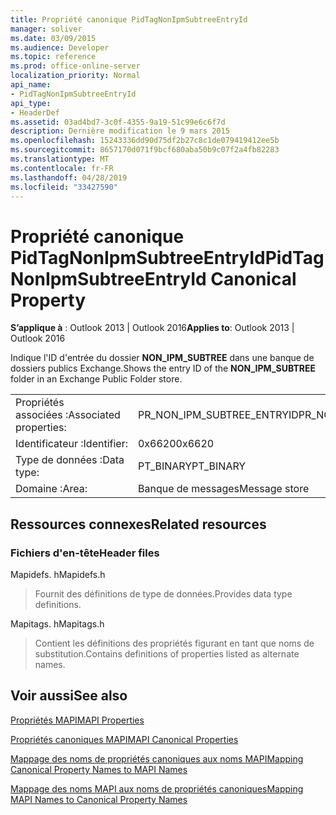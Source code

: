```yaml
---
title: Propriété canonique PidTagNonIpmSubtreeEntryId
manager: soliver
ms.date: 03/09/2015
ms.audience: Developer
ms.topic: reference
ms.prod: office-online-server
localization_priority: Normal
api_name:
- PidTagNonIpmSubtreeEntryId
api_type:
- HeaderDef
ms.assetid: 03ad4bd7-3c0f-4355-9a19-51c99e6c6f7d
description: Dernière modification le 9 mars 2015
ms.openlocfilehash: 15243336dd90d75df2b27c8c1de079419412ee5b
ms.sourcegitcommit: 8657170d071f9bcf680aba50b9c07f2a4fb82283
ms.translationtype: MT
ms.contentlocale: fr-FR
ms.lasthandoff: 04/28/2019
ms.locfileid: "33427590"
---
```

# <a name="pidtagnonipmsubtreeentryid-canonical-property"></a><span data-ttu-id="3e0d2-103">Propriété canonique PidTagNonIpmSubtreeEntryId</span><span class="sxs-lookup"><span data-stu-id="3e0d2-103">PidTagNonIpmSubtreeEntryId Canonical Property</span></span>

  
  
<span data-ttu-id="3e0d2-104">**S’applique à** : Outlook 2013 | Outlook 2016</span><span class="sxs-lookup"><span data-stu-id="3e0d2-104">**Applies to**: Outlook 2013 | Outlook 2016</span></span> 
  
<span data-ttu-id="3e0d2-105">Indique l'ID d'entrée du dossier **NON_IPM_SUBTREE** dans une banque de dossiers publics Exchange.</span><span class="sxs-lookup"><span data-stu-id="3e0d2-105">Shows the entry ID of the **NON_IPM_SUBTREE** folder in an Exchange Public Folder store.</span></span> 
  
|||
|:-----|:-----|
|<span data-ttu-id="3e0d2-106">Propriétés associées :</span><span class="sxs-lookup"><span data-stu-id="3e0d2-106">Associated properties:</span></span>  <br/> |<span data-ttu-id="3e0d2-107">PR_NON_IPM_SUBTREE_ENTRYID</span><span class="sxs-lookup"><span data-stu-id="3e0d2-107">PR_NON_IPM_SUBTREE_ENTRYID</span></span>  <br/> |
|<span data-ttu-id="3e0d2-108">Identificateur :</span><span class="sxs-lookup"><span data-stu-id="3e0d2-108">Identifier:</span></span>  <br/> |<span data-ttu-id="3e0d2-109">0x6620</span><span class="sxs-lookup"><span data-stu-id="3e0d2-109">0x6620</span></span>  <br/> |
|<span data-ttu-id="3e0d2-110">Type de données :</span><span class="sxs-lookup"><span data-stu-id="3e0d2-110">Data type:</span></span>  <br/> |<span data-ttu-id="3e0d2-111">PT_BINARY</span><span class="sxs-lookup"><span data-stu-id="3e0d2-111">PT_BINARY</span></span>  <br/> |
|<span data-ttu-id="3e0d2-112">Domaine :</span><span class="sxs-lookup"><span data-stu-id="3e0d2-112">Area:</span></span>  <br/> |<span data-ttu-id="3e0d2-113">Banque de messages</span><span class="sxs-lookup"><span data-stu-id="3e0d2-113">Message store</span></span>  <br/> |
   
## <a name="related-resources"></a><span data-ttu-id="3e0d2-114">Ressources connexes</span><span class="sxs-lookup"><span data-stu-id="3e0d2-114">Related resources</span></span>

### <a name="header-files"></a><span data-ttu-id="3e0d2-115">Fichiers d'en-tête</span><span class="sxs-lookup"><span data-stu-id="3e0d2-115">Header files</span></span>

<span data-ttu-id="3e0d2-116">Mapidefs. h</span><span class="sxs-lookup"><span data-stu-id="3e0d2-116">Mapidefs.h</span></span>
  
> <span data-ttu-id="3e0d2-117">Fournit des définitions de type de données.</span><span class="sxs-lookup"><span data-stu-id="3e0d2-117">Provides data type definitions.</span></span>
    
<span data-ttu-id="3e0d2-118">Mapitags. h</span><span class="sxs-lookup"><span data-stu-id="3e0d2-118">Mapitags.h</span></span>
  
> <span data-ttu-id="3e0d2-119">Contient les définitions des propriétés figurant en tant que noms de substitution.</span><span class="sxs-lookup"><span data-stu-id="3e0d2-119">Contains definitions of properties listed as alternate names.</span></span>
    
## <a name="see-also"></a><span data-ttu-id="3e0d2-120">Voir aussi</span><span class="sxs-lookup"><span data-stu-id="3e0d2-120">See also</span></span>



[<span data-ttu-id="3e0d2-121">Propriétés MAPI</span><span class="sxs-lookup"><span data-stu-id="3e0d2-121">MAPI Properties</span></span>](mapi-properties.md)
  
[<span data-ttu-id="3e0d2-122">Propriétés canoniques MAPI</span><span class="sxs-lookup"><span data-stu-id="3e0d2-122">MAPI Canonical Properties</span></span>](mapi-canonical-properties.md)
  
[<span data-ttu-id="3e0d2-123">Mappage des noms de propriétés canoniques aux noms MAPI</span><span class="sxs-lookup"><span data-stu-id="3e0d2-123">Mapping Canonical Property Names to MAPI Names</span></span>](mapping-canonical-property-names-to-mapi-names.md)
  
[<span data-ttu-id="3e0d2-124">Mappage des noms MAPI aux noms de propriétés canoniques</span><span class="sxs-lookup"><span data-stu-id="3e0d2-124">Mapping MAPI Names to Canonical Property Names</span></span>](mapping-mapi-names-to-canonical-property-names.md)

